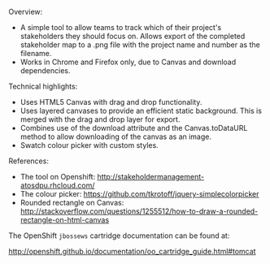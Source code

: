 Overview:
 - A simple tool to allow teams to track which of their project's stakeholders they should focus on. Allows export of the completed stakeholder map to a .png file with the project name and number as the filename.
 - Works in Chrome and Firefox only, due to Canvas and download dependencies.

Technical highlights:
 - Uses HTML5 Canvas with drag and drop functionality.
 - Uses layered canvases to provide an efficient static background. This is merged with the drag and drop layer for export.
 - Combines use of the download attribute and the Canvas.toDataURL method to allow downloading of the canvas as an image.
 - Swatch colour picker with custom styles.

References:
 - The tool on Openshift: http://stakeholdermanagement-atosdpu.rhcloud.com/
 - The colour picker: https://github.com/tkrotoff/jquery-simplecolorpicker
 - Rounded rectangle on Canvas: http://stackoverflow.com/questions/1255512/how-to-draw-a-rounded-rectangle-on-html-canvas

The OpenShift `jbossews` cartridge documentation can be found at:

http://openshift.github.io/documentation/oo_cartridge_guide.html#tomcat
